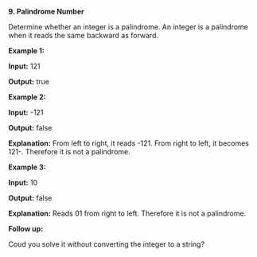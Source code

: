 **9. Palindrome Number**

Determine whether an integer is a palindrome. An integer is a palindrome when it reads the same backward as forward.

**Example 1:**

**Input:** 121

**Output:** true

**Example 2:**

**Input:** -121

**Output:** false

**Explanation:** From left to right, it reads -121. From right to left, it becomes 121-. Therefore it is not a palindrome.

**Example 3:**

**Input:** 10

**Output:** false

**Explanation:** Reads 01 from right to left. Therefore it is not a palindrome.

**Follow up:**

Coud you solve it without converting the integer to a string?
